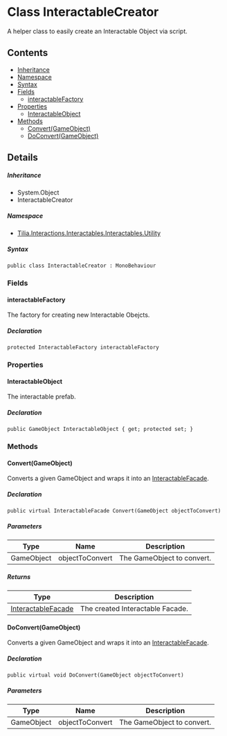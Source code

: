 # Class InteractableCreator

A helper class to easily create an Interactable Object via script.

## Contents

* [Inheritance]
* [Namespace]
* [Syntax]
* [Fields]
  * [interactableFactory]
* [Properties]
  * [InteractableObject]
* [Methods]
  * [Convert(GameObject)]
  * [DoConvert(GameObject)]

## Details

##### Inheritance

* System.Object
* InteractableCreator

##### Namespace

* [Tilia.Interactions.Interactables.Interactables.Utility]

##### Syntax

```
public class InteractableCreator : MonoBehaviour
```

### Fields

#### interactableFactory

The factory for creating new Interactable Obejcts.

##### Declaration

```
protected InteractableFactory interactableFactory
```

### Properties

#### InteractableObject

The interactable prefab.

##### Declaration

```
public GameObject InteractableObject { get; protected set; }
```

### Methods

#### Convert(GameObject)

Converts a given GameObject and wraps it into an [InteractableFacade].

##### Declaration

```
public virtual InteractableFacade Convert(GameObject objectToConvert)
```

##### Parameters

| Type | Name | Description |
| --- | --- | --- |
| GameObject | objectToConvert | The GameObject to convert. |

##### Returns

| Type | Description |
| --- | --- |
| [InteractableFacade] | The created Interactable Facade. |

#### DoConvert(GameObject)

Converts a given GameObject and wraps it into an [InteractableFacade].

##### Declaration

```
public virtual void DoConvert(GameObject objectToConvert)
```

##### Parameters

| Type | Name | Description |
| --- | --- | --- |
| GameObject | objectToConvert | The GameObject to convert. |

[Tilia.Interactions.Interactables.Interactables.Utility]: README.md
[InteractableFactory]: InteractableFactory.md
[InteractableFacade]: ../../Interactables/InteractableFacade.md
[Inheritance]: #Inheritance
[Namespace]: #Namespace
[Syntax]: #Syntax
[Fields]: #Fields
[interactableFactory]: #interactableFactory
[Properties]: #Properties
[InteractableObject]: #InteractableObject
[Methods]: #Methods
[Convert(GameObject)]: #ConvertGameObject
[DoConvert(GameObject)]: #DoConvertGameObject
